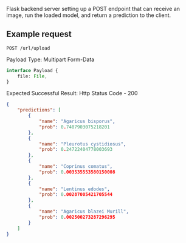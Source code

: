 Flask backend server setting up a POST endpoint that can receive an image, run the loaded model, and return a prediction to the client.

## Example request
```http request
POST /url/upload 
```

Payload Type: Multipart Form-Data

```typescript
interface Payload {
    file: File,
}
```

Expected Successful Result: Http Status Code - 200

```json
{
    "predictions": [
        {
            "name": "Agaricus bisporus",
            "prob": 0.7407903075218201
        },
        {
            "name": "Pleurotus cystidiosus",
            "prob": 0.24722404778003693
        },
        {
            "name": "Coprinus comatus",
            "prob": 0.003535553580150008
        },
        {
            "name": "Lentinus edodes",
            "prob": 0.00287005421705544
        },
        {
            "name": "Agaricus blazei Murill",
            "prob": 0.002500273287296295
        }
    ]
}

```
